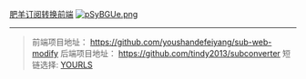 [肥羊订阅转换前端](https://suburl.v1.mk/)
<a href="https://imgse.com/i/pSyBGUe"><img src="https://s1.ax1x.com/2023/02/04/pSyBGUe.png" alt="pSyBGUe.png" border="0" /></a>

***

> 前端项目地址： https://github.com/youshandefeiyang/sub-web-modify
> 后端项目地址： https://github.com/tindy2013/subconverter
> 短链选择: [YOURLS](https://github.com/YOURLS/YOURLS)